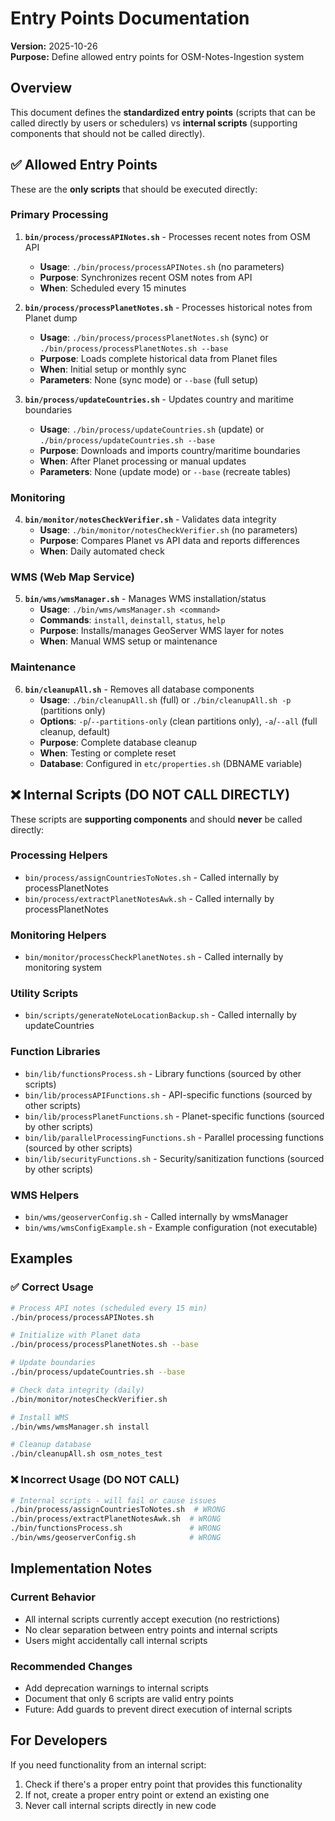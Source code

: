 # Entry Points Documentation

**Version:** 2025-10-26  
**Purpose:** Define allowed entry points for OSM-Notes-Ingestion system

## Overview

This document defines the **standardized entry points** (scripts that can be called directly by users or schedulers) vs **internal scripts** (supporting components that should not be called directly).

## ✅ Allowed Entry Points

These are the **only scripts** that should be executed directly:

### Primary Processing
1. **`bin/process/processAPINotes.sh`** - Processes recent notes from OSM API
   - **Usage**: `./bin/process/processAPINotes.sh` (no parameters)
   - **Purpose**: Synchronizes recent OSM notes from API
   - **When**: Scheduled every 15 minutes
   
2. **`bin/process/processPlanetNotes.sh`** - Processes historical notes from Planet dump
   - **Usage**: `./bin/process/processPlanetNotes.sh` (sync) or `./bin/process/processPlanetNotes.sh --base`
   - **Purpose**: Loads complete historical data from Planet files
   - **When**: Initial setup or monthly sync
   - **Parameters**: None (sync mode) or `--base` (full setup)

3. **`bin/process/updateCountries.sh`** - Updates country and maritime boundaries
   - **Usage**: `./bin/process/updateCountries.sh` (update) or `./bin/process/updateCountries.sh --base`
   - **Purpose**: Downloads and imports country/maritime boundaries
   - **When**: After Planet processing or manual updates
   - **Parameters**: None (update mode) or `--base` (recreate tables)

### Monitoring
4. **`bin/monitor/notesCheckVerifier.sh`** - Validates data integrity
   - **Usage**: `./bin/monitor/notesCheckVerifier.sh` (no parameters)
   - **Purpose**: Compares Planet vs API data and reports differences
   - **When**: Daily automated check

### WMS (Web Map Service)
5. **`bin/wms/wmsManager.sh`** - Manages WMS installation/status
   - **Usage**: `./bin/wms/wmsManager.sh <command>`
   - **Commands**: `install`, `deinstall`, `status`, `help`
   - **Purpose**: Installs/manages GeoServer WMS layer for notes
   - **When**: Manual WMS setup or maintenance

### Maintenance
6. **`bin/cleanupAll.sh`** - Removes all database components
   - **Usage**: `./bin/cleanupAll.sh` (full) or `./bin/cleanupAll.sh -p` (partitions only)
   - **Options**: `-p`/`--partitions-only` (clean partitions only), `-a`/`--all` (full cleanup, default)
   - **Purpose**: Complete database cleanup
   - **When**: Testing or complete reset
   - **Database**: Configured in `etc/properties.sh` (DBNAME variable)

## ❌ Internal Scripts (DO NOT CALL DIRECTLY)

These scripts are **supporting components** and should **never** be called directly:

### Processing Helpers
- `bin/process/assignCountriesToNotes.sh` - Called internally by processPlanetNotes
- `bin/process/extractPlanetNotesAwk.sh` - Called internally by processPlanetNotes

### Monitoring Helpers
- `bin/monitor/processCheckPlanetNotes.sh` - Called internally by monitoring system

### Utility Scripts
- `bin/scripts/generateNoteLocationBackup.sh` - Called internally by updateCountries

### Function Libraries
- `bin/lib/functionsProcess.sh` - Library functions (sourced by other scripts)
- `bin/lib/processAPIFunctions.sh` - API-specific functions (sourced by other scripts)
- `bin/lib/processPlanetFunctions.sh` - Planet-specific functions (sourced by other scripts)
- `bin/lib/parallelProcessingFunctions.sh` - Parallel processing functions (sourced by other scripts)
- `bin/lib/securityFunctions.sh` - Security/sanitization functions (sourced by other scripts)

### WMS Helpers
- `bin/wms/geoserverConfig.sh` - Called internally by wmsManager
- `bin/wms/wmsConfigExample.sh` - Example configuration (not executable)

## Examples

### ✅ Correct Usage
```bash
# Process API notes (scheduled every 15 min)
./bin/process/processAPINotes.sh

# Initialize with Planet data
./bin/process/processPlanetNotes.sh --base

# Update boundaries
./bin/process/updateCountries.sh --base

# Check data integrity (daily)
./bin/monitor/notesCheckVerifier.sh

# Install WMS
./bin/wms/wmsManager.sh install

# Cleanup database
./bin/cleanupAll.sh osm_notes_test
```

### ❌ Incorrect Usage (DO NOT CALL)
```bash
# Internal scripts - will fail or cause issues
./bin/process/assignCountriesToNotes.sh  # WRONG
./bin/process/extractPlanetNotesAwk.sh  # WRONG
./bin/functionsProcess.sh               # WRONG
./bin/wms/geoserverConfig.sh            # WRONG
```

## Implementation Notes

### Current Behavior
- All internal scripts currently accept execution (no restrictions)
- No clear separation between entry points and internal scripts
- Users might accidentally call internal scripts

### Recommended Changes
- Add deprecation warnings to internal scripts
- Document that only 6 scripts are valid entry points
- Future: Add guards to prevent direct execution of internal scripts

## For Developers

If you need functionality from an internal script:
1. Check if there's a proper entry point that provides this functionality
2. If not, create a proper entry point or extend an existing one
3. Never call internal scripts directly in new code

